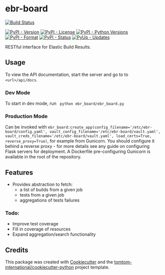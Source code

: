 # ebr-board

[![Build Status](https://dev.azure.com/tomtomweb/GitHub-TomTom-International/_apis/build/status/tomtom-international.ebr-board?branchName=master)](https://dev.azure.com/tomtomweb/GitHub-TomTom-International/_build/latest?definitionId=39&branchName=master)


[![PyPI - Version](https://img.shields.io/pypi/v/ebr-board.svg)](https://pypi.org/project/ebr-board/)
[![PyPI - License](https://img.shields.io/pypi/l/ebr-board.svg)](https://pypi.org/project/ebr-board/)
[![PyPI - Python Versions](https://img.shields.io/pypi/pyversions/ebr-board.svg)](https://pypi.org/project/ebr-board/)
[![PyPI - Format](https://img.shields.io/pypi/format/ebr-board.svg)](https://pypi.org/project/ebr-board/)
[![PyPI - Status](https://img.shields.io/pypi/status/ebr-board.svg)](https://pypi.org/project/ebr-board/)
[![PyUp - Updates](https://pyup.io/repos/github/tomtom-international/ebr-board/shield.svg)](https://pyup.io/repos/github/tomtom-international/ebr-board/)


RESTful interface for Elastic Build Results.

## Usage

To view the API documentation, start the server and go to to `<url>/api/docs`.

### Dev Mode

To start in dev mode, run ` python ebr_board/ebr_board.py`

### Production Mode

Can be invoked with `ebr_board:create_app(config_filename='/etc/ebr-board/config.yaml', vault_config_filename='/etc/ebr-board/vault.yaml', vault_creds_filename='/etc/ebr-board/vault.yaml', load_certs=True, reverse_proxy=True)`, for example from Gunicorn. You should configure it behind a reverse proxy - for more details see
any guide on configuring Flask servers for deployment. A Dockerfile pre-configuring Gunicorn is available in the root of the repository.

## Features

* Provides abstraction to fetch:
    * a list of builds from a given job
    * tests from a given job
    * aggregations of tests failures

### Todo:

* Improve test coverage
* Fill in coverage of resources
* Expand aggregation/search functionality

## Credits

This package was created with [Cookiecutter](https://github.com/audreyr/cookiecutter) and the [tomtom-international/cookiecutter-python](https://github.com/tomtom-international/cookiecutter-python) project template.
